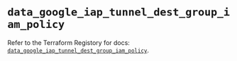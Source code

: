 # `data_google_iap_tunnel_dest_group_iam_policy`

Refer to the Terraform Registory for docs: [`data_google_iap_tunnel_dest_group_iam_policy`](https://registry.terraform.io/providers/hashicorp/google/5.21.0/docs/data-sources/iap_tunnel_dest_group_iam_policy).
